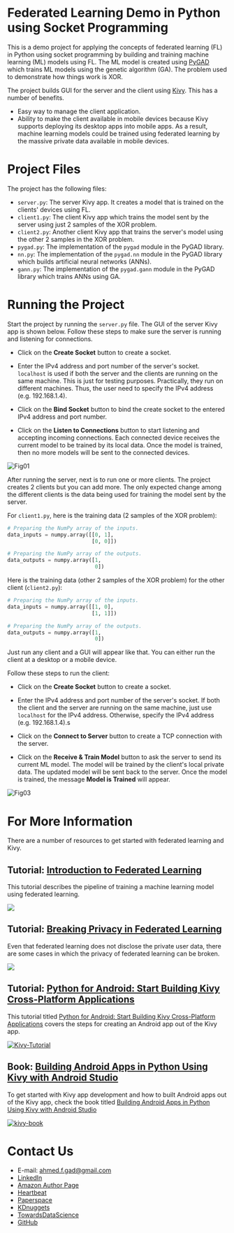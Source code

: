 # Federated Learning Demo in Python using Socket Programming

This is a demo project for applying the concepts of federated learning (FL) in Python using socket programming by building and training machine learning (ML) models using FL. The ML model is created using [PyGAD](https://pygad.readthedocs.io) which trains ML models using the genetic algorithm (GA). The problem used to demonstrate how things work is XOR.

The project builds GUI for the server and the client using [Kivy](https://kivy.org). This has a number of benefits.

- Easy way to manage the client application.
- Ability to make the client available in mobile devices because Kivy supports deploying its desktop apps into mobile apps. As a result, machine learning models could be trained using federated learning by the massive private data available in mobile devices. 

# Project Files

The project has the following files:

- `server.py`: The server Kivy app. It creates a model that is trained on the clients' devices using FL.
- `client1.py`: The client Kivy app which trains the model sent by the server using just 2 samples of the XOR problem.
- `client2.py`: Another client Kivy app that trains the server's model using the other 2 samples in the XOR problem.
- `pygad.py`: The implementation of the `pygad` module in the PyGAD library.
- `nn.py`: The implementation of the `pygad.nn` module in the PyGAD library which builds artificial neural networks (ANNs).
- `gann.py`: The implementation of the `pygad.gann` module in the PyGAD library which trains ANNs using GA.

# Running the Project

Start the project by running the `server.py` file. The GUI of the server Kivy app is shown below. Follow these steps to make sure the server is running and listening for connections.

* Click on the **Create Socket** button to create a socket. 

* Enter the IPv4 address and port number of the server's socket. `localhost` is used if both the server and the clients are running on the same machine. This is just for testing purposes. Practically, they run on different machines. Thus, the user need to specify the IPv4 address (e.g. 192.168.1.4).
* Click on the **Bind Socket** button to bind the create socket to the entered IPv4 address and port number.
* Click on the **Listen to Connections** button to start listening and accepting incoming connections. Each connected device receives the current model to be trained by its local data. Once the model is trained, then no more models will be sent to the connected devices.

![Fig01](https://user-images.githubusercontent.com/16560492/86205885-5af32380-bb6b-11ea-9ca6-149c0170e82b.png)

After running the server, next is to run one or more clients. The project creates 2 clients but you can add more. The only expected change among the different clients is the data being used for training the model sent by the server.

For `client1.py`, here is the training data (2 samples of the XOR problem):

```python
# Preparing the NumPy array of the inputs.
data_inputs = numpy.array([[0, 1],
                           [0, 0]])

# Preparing the NumPy array of the outputs.
data_outputs = numpy.array([1, 
                            0])
```

Here is the training data (other 2 samples of the XOR problem) for the other client (`client2.py`):

```python
# Preparing the NumPy array of the inputs.
data_inputs = numpy.array([[1, 0],
                           [1, 1]])

# Preparing the NumPy array of the outputs.
data_outputs = numpy.array([1, 
                            0])
```

Just run any client and a GUI will appear like that. You can either run the client at a desktop or a mobile device.

Follow these steps to run the client:

* Click on the **Create Socket** button to create a socket. 

* Enter the IPv4 address and port number of the server's socket. If both the client and the server are running on the same machine, just use `localhost` for the IPv4 address. Otherwise, specify the IPv4 address (e.g. 192.168.1.4).s
* Click on the **Connect to Server** button to create a TCP connection with the server.
* Click on the **Receive & Train Model** button to ask the server to send its current ML model. The model will be trained by the client's local private data. The updated model will be sent back to the server. Once the model is trained, the message **Model is Trained** will appear.

![Fig03](https://user-images.githubusercontent.com/16560492/86206222-292e8c80-bb6c-11ea-9311-1ef4bb467188.jpg)

# For More Information

There are a number of resources to get started with federated learning and Kivy.

## Tutorial: [Introduction to Federated Learning](https://heartbeat.fritz.ai/introduction-to-federated-learning-40eb122754a2)

This tutorial describes the pipeline of training a machine learning model using federated learning.

[![](https://miro.medium.com/max/3240/1*6gRmlrDPp5J42HR3QWLYew.jpeg)](https://heartbeat.fritz.ai/introduction-to-federated-learning-40eb122754a2)

## Tutorial: [Breaking Privacy in Federated Learning](https://heartbeat.fritz.ai/breaking-privacy-in-federated-learning-77fa08ccac9a)

Even that federated learning does not disclose the private user data, there are some cases in which the privacy of federated learning can be broken.

[![](https://miro.medium.com/max/3240/1*nZQg-E4a1wOvIH2AmkUUsQ.jpeg)](https://heartbeat.fritz.ai/breaking-privacy-in-federated-learning-77fa08ccac9a)

## Tutorial: [Python for Android: Start Building Kivy Cross-Platform Applications](https://www.linkedin.com/pulse/python-android-start-building-kivy-cross-platform-applications-gad)

This tutorial titled [Python for Android: Start Building Kivy Cross-Platform Applications](https://www.linkedin.com/pulse/python-android-start-building-kivy-cross-platform-applications-gad) covers the steps for creating an Android app out of the Kivy app.

[![Kivy-Tutorial](https://user-images.githubusercontent.com/16560492/86205332-dfdd3d80-bb69-11ea-91fb-cb0143cb1e5e.png)](https://www.linkedin.com/pulse/python-android-start-building-kivy-cross-platform-applications-gad)

## Book: [Building Android Apps in Python Using Kivy with Android Studio](https://www.amazon.com/Building-Android-Python-Using-Studio/dp/1484250303)

To get started with Kivy app development and how to built Android apps out of the Kivy app, check the book titled [Building Android Apps in Python Using Kivy with Android Studio](https://www.amazon.com/Building-Android-Python-Using-Studio/dp/1484250303)

[![kivy-book](https://user-images.githubusercontent.com/16560492/86205093-575e9d00-bb69-11ea-82f7-23fef487ce3c.jpg)](https://www.amazon.com/Building-Android-Python-Using-Studio/dp/1484250303)

# Contact Us

- E-mail: [ahmed.f.gad@gmail.com](mailto:ahmed.f.gad@gmail.com)
- [LinkedIn](https://www.linkedin.com/in/ahmedfgad)
- [Amazon Author Page](https://amazon.com/author/ahmedgad)
- [Heartbeat](https://heartbeat.fritz.ai/@ahmedfgad)
- [Paperspace](https://blog.paperspace.com/author/ahmed)
- [KDnuggets](https://kdnuggets.com/author/ahmed-gad)
- [TowardsDataScience](https://towardsdatascience.com/@ahmedfgad)
- [GitHub](https://github.com/ahmedfgad)